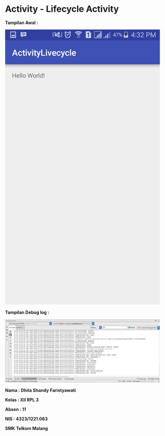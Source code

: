# Activity - Lifecycle Activity

**Tampilan Awal :**

![Image of live](https://github.com/DhitaShandyFaristyawati/Activity-Lifecycle-Activity-/blob/master/Live.png)

**Tampilan Debug log :**

![Image of live](https://github.com/DhitaShandyFaristyawati/Activity-Lifecycle-Activity-/blob/master/CaptureLive.JPG)

**Nama : Dhita Shandy Faristyawati**

**Kelas : XII RPL 3**

**Absen : 11**

**NIS : 4323/1221.063**

**SMK Telkom Malang**
